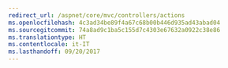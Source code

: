 ```yaml
---
redirect_url: /aspnet/core/mvc/controllers/actions
ms.openlocfilehash: 4c3ad34be89f4a67c68b00b446d935ad43abad04
ms.sourcegitcommit: 74a8ad9c1ba5c155d7c4303e67632a0922c38e86
ms.translationtype: HT
ms.contentlocale: it-IT
ms.lasthandoff: 09/20/2017
---
```

